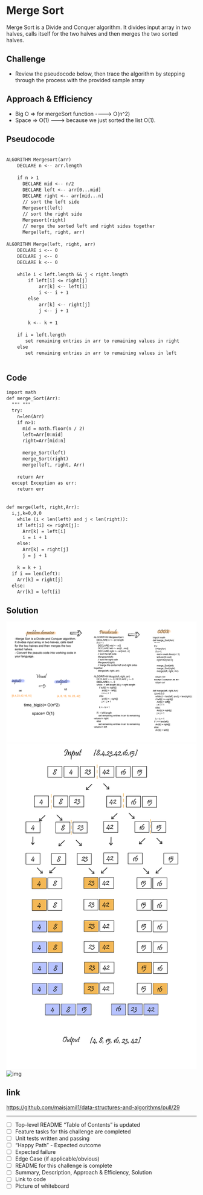 # Merge Sort
Merge Sort is a Divide and Conquer algorithm. It divides input array in two halves, calls itself for the two halves and then merges the two sorted halves.
## Challenge
- Review the pseudocode below, then trace the algorithm by stepping through the process with the provided sample array

## Approach & Efficiency
 - Big O => for mergeSort function ----> O(n^2)
 - Space => O(1) ---> because we just sorted the list  O(1).

## Pseudocode
```

ALGORITHM Mergesort(arr)
    DECLARE n <-- arr.length
           
    if n > 1
      DECLARE mid <-- n/2
      DECLARE left <-- arr[0...mid]
      DECLARE right <-- arr[mid...n]
      // sort the left side
      Mergesort(left)
      // sort the right side
      Mergesort(right)
      // merge the sorted left and right sides together
      Merge(left, right, arr)

ALGORITHM Merge(left, right, arr)
    DECLARE i <-- 0
    DECLARE j <-- 0
    DECLARE k <-- 0

    while i < left.length && j < right.length
        if left[i] <= right[j]
            arr[k] <-- left[i]
            i <-- i + 1
        else
            arr[k] <-- right[j]
            j <-- j + 1
            
        k <-- k + 1

    if i = left.length
       set remaining entries in arr to remaining values in right
    else
       set remaining entries in arr to remaining values in left


```

## Code
```
import math
def merge_Sort(Arr):
  """ """
  try:
    n=len(Arr)
    if n>1:
      mid = math.floor(n / 2)
      left=Arr[0:mid]
      right=Arr[mid:n]

      merge_Sort(left)
      merge_Sort(right)
      merge(left, right, Arr)

    return Arr
  except Exception as err:
    return err


def merge(left, right,Arr):
  i,j,k=0,0,0
    while (i < len(left) and j < len(right)):
    if left[i] <= right[j]:
      Arr[k] = left[i]
      i = i + 1
    else:
      Arr[k] = right[j]
      j = j + 1

    k = k + 1
  if i == len(left):
    Arr[k] = right[j]
  else:
    Arr[k] = left[i]

```



## Solution

![img](../../../../assets/mergeSort.jpg)
![img](../../../../assets/mergeSort2.jpg)
![img](../../../../assets/mergeSort3.jpg)



## link
https://github.com/maisjamil1/data-structures-and-algorithms/pull/29

_________________________________________________________
- [ ] Top-level README “Table of Contents” is updated
- [ ] Feature tasks for this challenge are completed
- [ ] Unit tests written and passing
- [ ] “Happy Path” - Expected outcome
- [ ] Expected failure
- [ ] Edge Case (if applicable/obvious)
- [ ] README for this challenge is complete
- [ ] Summary, Description, Approach & Efficiency, Solution
- [ ] Link to code
- [ ] Picture of whiteboard
